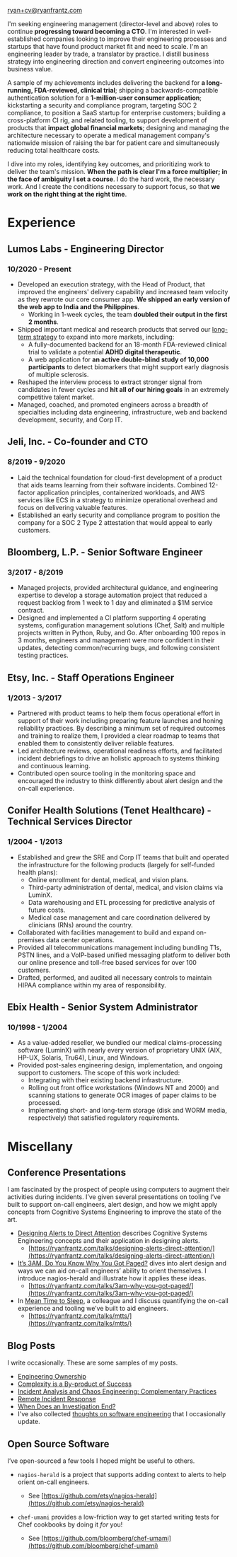 [ryan+cv@ryanfrantz.com](mailto:ryan+cv@ryanfrantz.com)

I'm seeking engineering management (director-level and above) roles to continue
**progressing toward becoming a CTO**. I'm interested in well-established
companies looking to improve their engineering processes and startups that have
found product market fit and need to scale. I'm an engineering leader by trade,
a translator by practice. I distill business strategy into engineering direction
and convert engineering outcomes into business value.

A sample of my achievements includes delivering the backend for **a long-running,
FDA-reviewed, clinical trial**; shipping a backwards-compatible authentication
solution for a **1-million-user consumer application**; kickstarting a security and
compliance program, targeting SOC 2 compliance, to position a SaaS startup for
enterprise customers;  building a cross-platform CI rig, and related tooling, to
support development of products that **impact global financial markets**; designing
and managing the architecture necessary to operate a medical management
company's nationwide mission of raising the bar for patient care and
simultaneously reducing total healthcare costs.

I dive into my roles, identifying key outcomes, and prioritizing work to deliver
the team's mission. **When the path is clear I'm a force multiplier; in the face
of ambiguity I set a course**. I do the hard work, the necessary work. And I
create the conditions necessary to support focus, so that **we work on the right
thing at the right time**.

# Experience

## Lumos Labs - Engineering Director
### 10/2020 - Present
* Developed an execution strategy, with the Head of Product, that improved the
engineers' delivery capability and increased team velocity as they rewrote our
core consumer app. **We shipped an early version of the web app to India and the
Philippines**.
  * Working in 1-week cycles, the team **doubled their output in the first 2
  months**.
* Shipped important medical and research products that served our
[long-term strategy](https://www.lumoslabs.com/digital-medicine) to expand into
more markets, including:
  * A fully-documented backend for an 18-month FDA-reviewed clinical trial to
  validate a potential **ADHD digital therapeutic**.
  * A web application for **an active double-blind study of 10,000 participants** to
  detect biomarkers that might support early
  diagnosis of multiple sclerosis.
* Reshaped the interview process to extract stronger signal from candidates in
fewer cycles and **hit all of our hiring goals** in an extremely competitive talent
market.
* Managed, coached, and promoted engineers across a breadth of specialties
including data engineering, infrastructure, web and backend development,
security, and Corp IT.

## Jeli, Inc. - Co-founder and CTO
### 8/2019 - 9/2020
* Laid the technical foundation for cloud-first development of a product that
aids teams learning from their software incidents. Combined 12-factor
application principles, containerized workloads, and AWS services like ECS in
a strategy to minimize operational overhead and focus on delivering valuable
features. 
* Established an early security and compliance program to position the company
for a SOC 2 Type 2 attestation that would appeal to early customers.

## Bloomberg, L.P. - Senior Software Engineer
### 3/2017 - 8/2019
* Managed projects, provided architectural guidance, and engineering expertise to develop a storage automation project that reduced a request backlog from 1 week to 1 day and eliminated a $1M service contract.
* Designed and implemented a CI platform supporting 4 operating systems, configuration management solutions (Chef, Salt) and multiple projects written in Python, Ruby, and Go. After onboarding 100 repos in 3 months, engineers and management were more confident in their updates, detecting common/recurring bugs, and following consistent testing practices.

## Etsy, Inc. - Staff Operations Engineer
### 1/2013 - 3/2017
* Partnered with product teams to help them focus operational effort in support of their work including preparing feature launches and honing reliability practices. By describing a minimum set of required outcomes and training to realize them, I provided a clear roadmap to teams that enabled them to consistently deliver reliable features.
* Led architecture reviews, operational readiness efforts, and facilitated incident debriefings to drive an holistic approach to systems thinking and continuous learning.
* Contributed open source tooling in the monitoring space and encouraged the industry to think differently about alert design and the on-call experience.

## Conifer Health Solutions (Tenet Healthcare) - Technical Services Director
### 1/2004 - 1/2013
* Established and grew the SRE and Corp IT teams that built and operated the
infrastructure for the following products (largely for self-funded health plans):
  * Online enrollment for dental, medical, and vision plans.
  * Third-party administration of dental, medical, and vision claims via LuminX.
  * Data warehousing and ETL processing for predictive analysis of future costs.
  * Medical case management and care coordination delivered by clinicians (RNs)
  around the country.
* Collaborated with facilities management to build and expand on-premises data
center operations.
* Provided all telecommunications management including bundling T1s, PSTN lines,
and a VoIP-based unified messaging platform to deliver both our online presence
and toll-free based services for over 100 customers.
* Drafted, performed, and audited all necessary controls to maintain HIPAA
compliance within my area of responsibility.

## Ebix Health - Senior System Administrator
### 10/1998 - 1/2004
* As a value-added reseller, we bundled our medical claims-processing software
(LuminX) with nearly every version of proprietary UNIX (AIX, HP-UX, Solaris,
Tru64), Linux, and Windows.
* Provided post-sales engineering design, implementation, and ongoing support to
customers. The scope of this work included:
  * Integrating with their existing backend infrastructure.
  * Rolling out front office workstations (Windows NT and 2000) and scanning
  stations to generate OCR images of paper claims to be processed.
  * Implementing short- and long-term storage (disk and WORM media, respectively)
  that satisfied regulatory requirements. 

# Miscellany
## Conference Presentations

I am fascinated by the prospect of people using computers to augment their activities during incidents. I’ve given several presentations on tooling I’ve built to support on-call engineers, alert design, and how we might apply concepts from Cognitive Systems Engineering to improve the state of the art.

* [Designing Alerts to Direct Attention](https://ryanfrantz.com/talks/designing-alerts-direct-attention/) describes Cognitive Systems Engineering concepts and their application in designing alerts.
  * [https://ryanfrantz.com/talks/designing-alerts-direct-attention/](https://ryanfrantz.com/talks/designing-alerts-direct-attention/)
* [It’s 3AM, Do You Know Why You Got Paged?](https://ryanfrantz.com/talks/3am-why-you-got-paged) dives into alert design and ways we can aid on-call engineers’ ability to orient themselves. I introduce nagios-herald and illustrate how it applies these ideas.
  * [https://ryanfrantz.com/talks/3am-why-you-got-paged/](https://ryanfrantz.com/talks/3am-why-you-got-paged/)
* In [Mean Time to Sleep](https://ryanfrantz.com/talks/mtts/), a colleague and I discuss quantifying the on-call experience and tooling we’ve built to aid engineers.
  * [https://ryanfrantz.com/talks/mtts/](https://ryanfrantz.com/talks/mtts/)

## Blog Posts

I write occasionally. These are some samples of my posts.
* [Engineering Ownership](https://ryanfrantz.com/posts/engineering-ownership.html)
* [Complexity is a By-product of Success](https://ryanfrantz.com/posts/complexity-is-byproduct-of-success.html)
* [Incident Analysis and Chaos Engineering: Complementary Practices](https://www.learningfromincidents.io/posts/incident-analysis-and-chaos-engineering)
* [Remote Incident Response](https://ryanfrantz.com/posts/remote-incident-response.html)
* [When Does an Investigation End?](https://ryanfrantz.com/posts/when-does-an-investigation-end.html)
* I've also collected [thoughts on software engineering](https://github.com/ryanfrantz/engineering) that I occasionally update.

## Open Source Software

I’ve open-sourced a few tools I hoped might be useful to others.

* `nagios-herald` is a project that supports adding context to alerts to help orient on-call engineers.
  * See [https://github.com/etsy/nagios-herald](https://github.com/etsy/nagios-herald)

* `chef-umami` provides a low-friction way to get started writing tests for Chef cookbooks by doing it _for_ you!
  * See [https://github.com/bloomberg/chef-umami](https://github.com/bloomberg/chef-umami)
